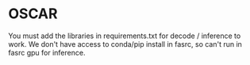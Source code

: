 # OSCAR

You must add the libraries in requirements.txt for decode / inference to work.
We don't have access to conda/pip install in fasrc, so can't run in fasrc gpu for inference.
